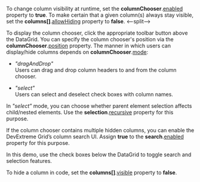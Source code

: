 To change column visibility at runtime, set the **columnChooser**.[enabled](/Documentation/ApiReference/UI_Components/dxDataGrid/Configuration/columnChooser/#enabled) property to **true**. To make certain that a given column(s) always stay visible, set the **columns[]**.[allowHiding](/Documentation/ApiReference/UI_Components/dxDataGrid/Configuration/columns/#allowHiding) property to **false**.
<--split-->

To display the column chooser, click the appropriate toolbar button above the DataGrid. You can specify the column chooser's position via the **columnChooser**.[position](/Documentation/ApiReference/UI_Components/dxDataGrid/Configuration/columnChooser/#position) property. The manner in which users can display/hide columns depends on **columnChooser**.[mode](/Documentation/ApiReference/UI_Components/dxDataGrid/Configuration/columnChooser/#mode):

* *"dragAndDrop"*    
Users can drag and drop column headers to and from the column chooser.

* *"select"*   
Users can select and deselect check boxes with column names.

In *"select"* mode, you can choose whether parent element selection affects child/nested elements. Use the **selection**.[recursive](/Documentation/ApiReference/UI_Components/dxDataGrid/Configuration/columnChooser/selection/#recursive) property for this purpose.

If the column chooser contains multiple hidden columns, you can enable the DevExtreme Grid’s column search UI. Assign **true** to the **search**.[enabled](/Documentation/ApiReference/UI_Components/dxDataGrid/Configuration/columnChooser/search/#enabled) property for this purpose.

In this demo, use the check boxes below the DataGrid to toggle search and selection features.

To hide a column in code, set the **columns[]**.[visible](/Documentation/ApiReference/UI_Components/dxDataGrid/Configuration/columns/#visible) property to **false**.
